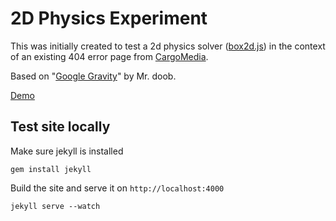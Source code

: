 2D Physics Experiment
====================

This was initially created to test a 2d physics solver ([box2d.js](http://sourceforge.net/projects/box2d-js/files/)) in the context of an existing 404 error page 
from [CargoMedia](https://github.com/cargomedia/cargomedia.github.io).

Based on "[Google Gravity](http://www.mrdoob.com/projects/chromeexperiments/google-gravity/)" by Mr. doob.

[Demo](http://data.martinpetrasch.com/cargo/404.html)


## Test site locally

Make sure jekyll is installed
```
gem install jekyll
```
Build the site and serve it on `http://localhost:4000`
```
jekyll serve --watch
```
